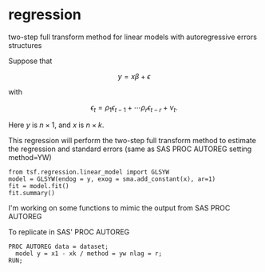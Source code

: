# regression
two-step full transform method for linear models with autoregressive errors structures

Suppose that

$$y = x\beta + \epsilon$$

with

$$\epsilon_t = \rho_1 \epsilon_{t-1} + \cdots \rho_r \epsilon_{t-r} + \nu_t.$$

Here $y$ is $n \times 1$, and $x$ is $n \times k$.  

This regression will perform the two-step full transform method to estimate the regression
and standard errors (same as SAS PROC AUTOREG setting method=YW)

~~~
from tsf.regression.linear_model import GLSYW
model = GLSYW(endog = y, exog = sma.add_constant(x), ar=1)
fit = model.fit()
fit.summary()
~~~

I'm working on some functions to mimic the output from SAS PROC AUTOREG

To replicate in SAS' PROC AUTOREG

~~~
PROC AUTOREG data = dataset;
  model y = x1 - xk / method = yw nlag = r;
RUN;
~~~
